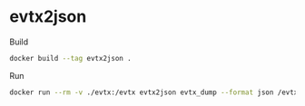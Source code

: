 # evtx2json

Build

```bash
docker build --tag evtx2json .
```

Run

```bash
docker run --rm -v ./evtx:/evtx evtx2json evtx_dump --format json /evtx/file.evtx > json/file.json
```

